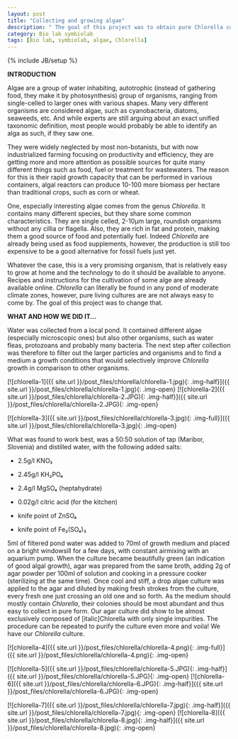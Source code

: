 ```yaml
---
layout: post
title: "Collecting and growing algae"
description: " The goal of this project was to obtain pure Chlorella cultures."
category: Bio lab symbiolab
tags: [Bio lab, symbiolab, algae, Chlorella]
---
```

{% include JB/setup %}


**INTRODUCTION**

Algae are a group of water inhabiting, autotrophic (instead of gathering food, they make it by photosynthesis) group of organisms, ranging from single-celled to larger ones with various shapes. Many very different organisms are considered algae, such as cyanobacteria, diatoms, seaweeds, etc. And while experts are still arguing about an exact unified taxonomic definition, most people would probably be able to identify an alga as such, if they saw one.

They were widely neglected by most non-botanists, but with now industrialized farming focusing on productivity and efficiency, they are getting more and more attention as possible sources for quite many different things such as food, fuel or treatment for wastewaters. The reason for this is their rapid growth capacity that can be performed in various containers, algal reactors can produce 10-100 more biomass per hectare than traditional crops, such as corn or wheat.

One, especially interesting algae comes from the genus _Chlorella_. It contains many different species, but they share some common characteristics. They are single celled, 2-10µm large, roundish organisms without any cillia or flagella. Also, they are rich in fat and protein, making them a good source of food and potentially fuel. Indeed _Chlorella_ are already being used as food supplements, however, the production is still too expensive to be a good alternative for fossil fuels just yet.

Whatever the case, this is a very promising organism, that is relatively easy to grow at home and the technology to do it should be available to anyone. Recipes and instructions for the cultivation of some alge are already available online. _Chlorella_ can literally be found in any pond of moderate climate zones,  however, pure living cultures are are not always easy to come by. The goal of this project was to change that. 

**WHAT AND HOW WE DID IT...**

Water was collected from a local pond. It contained different algae (especially microscopic ones) but also other organisms, such as water fleas, protozoans and probably many bacteria. The next step after collection was therefore to filter out the larger particles and organisms and to find a medium a growth conditions that would selectively improve _Chlorella_ growth in comparison to other organisms.

[![chlorella-1]({{ site.url }}/post_files/chlorella/chlorella-1.jpg){: .img-half}]({{ site.url }}/post_files/chlorella/chlorella-1.jpg){: .img-open}
[![chlorella-2]({{ site.url }}/post_files/chlorella/chlorella-2.JPG){: .img-half}]({{ site.url }}/post_files/chlorella/chlorella-2.JPG){: .img-open}

[![chlorella-3]({{ site.url }}/post_files/chlorella/chlorella-3.jpg){: .img-full}]({{ site.url }}/post_files/chlorella/chlorella-3.jpg){: .img-open}

What was found to work best, was a 50:50 solution of tap (Maribor, Slovenia) and distilled water, with the following added salts:

- 2.5g/l KNO₃

- 2.45g/l KH₂PO₄

- 2.4g/l MgSO₄ (heptahydrate)

- 0.02g/l citric acid (for the kitchen)

- knife point of ZnSO₄

- knife point of Fe₂(SO₄)₃

5ml of filtered pond water was added to 70ml of growth medium and placed on a bright windowsill for a few days, with constant airmixing with an aquarium pump. When the culture became beautifully green (an indication of good algal growth), agar was prepared from the same broth, adding 2g of agar powder per 100ml of solution and cooking in a pressure cooker (sterilizing at the same time). Once cool and stiff, a drop algae culture was applied to the agar and diluted by making fresh strokes from the culture, every fresh one just crossing an old one and so forth. As the medium should mostly contain _Chlorella_, their colonies should be most abundant and thus easy to collect in pure form. Our agar culture did show to be almost exclusively composed of [italic]Chlorella with only single impurities. The procedure can be repeated to purify the culture even more and voila! We have our _Chlorella_ culture.

[![chlorella-4]({{ site.url }}/post_files/chlorella/chlorella-4.png){: .img-full}]({{ site.url }}/post_files/chlorella/chlorella-4.png){: .img-open}

[![chlorella-5]({{ site.url }}/post_files/chlorella/chlorella-5.JPG){: .img-half}]({{ site.url }}/post_files/chlorella/chlorella-5.JPG){: .img-open}
[![chlorella-6]({{ site.url }}/post_files/chlorella/chlorella-6.JPG){: .img-half}]({{ site.url }}/post_files/chlorella/chlorella-6.JPG){: .img-open}

[![chlorella-7]({{ site.url }}/post_files/chlorella/chlorella-7.jpg){: .img-half}]({{ site.url }}/post_files/chlorella/chlorella-7.jpg){: .img-open}
[![chlorella-8]({{ site.url }}/post_files/chlorella/chlorella-8.jpg){: .img-half}]({{ site.url }}/post_files/chlorella/chlorella-8.jpg){: .img-open}

